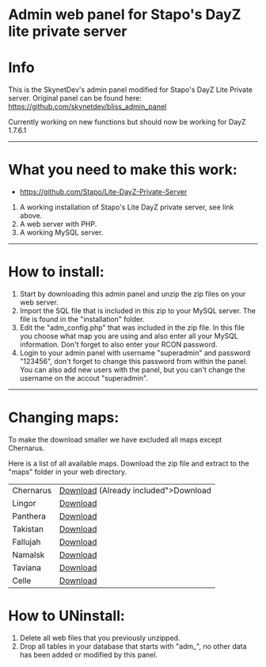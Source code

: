 Admin web panel for Stapo's DayZ lite private server
=================
Info
=================
This is the SkynetDev's admin panel modified for Stapo's DayZ Lite Private server.
Original panel can be found here: https://github.com/skynetdev/bliss_admin_panel

Currently working on new functions but should now be working for DayZ 1.7.6.1

-----------------

What you need to make this work:
=================
- https://github.com/Stapo/Lite-DayZ-Private-Server

1. A working installation of Stapo's Lite DayZ private server, see link above.
2. A web server with PHP.
3. A working MySQL server.

-----------------

How to install:
=================

1.  Start by downloading this admin panel and unzip the zip files on your web server.
2.  Import the SQL file that is included in this zip to your MySQL server. The file is found in the "installation" folder.
3.  Edit the "adm_config.php" that was included in the zip file.
    In this file you choose what map you are using and also enter all your MySQL information.
    Don't forget to also enter your RCON password.
4.  Login to your admin panel with username "superadmin" and password "123456", don't forget to change this password from within the panel.
    You can also add new users with the panel, but you can't change the username on the accout "superadmin".

-----------------

Changing maps:
=================

To make the download smaller we have excluded all maps except Chernarus.

Here is a list of all available maps.
Download the zip file and extract to the "maps" folder in your web directory.

<table>
<tr>
	<td>Chernarus</td> <td><a href="https://www.box.com/s/je11xuxkx1fo2ff6uxir">Download</a> (Already included">Download</a></td>
</tr>
<tr>
	<td>Lingor</td> <td><a href="https://www.box.com/s/bma4z0nfhz1dvrz7pq0m">Download</a></td>
</tr>
<tr>
	<td>Panthera</td> <td><a href="https://www.box.com/s/862v8tdf5slckgo5jjeq">Download</a></td>
</tr>
<tr>
	<td>Takistan</td> <td><a href="https://www.box.com/s/jjpdm5exkrm1abk4f4h2">Download</a></td>
</tr>
<tr>
	<td>Fallujah</td> <td><a href="https://www.box.com/s/mtid65xdi5cbhw2njkyy">Download</a></td>
</tr>
<tr>
	<td>Namalsk</td> <td><a href="https://www.box.com/s/58k0m6s579o5d5ysya0x">Download</a></td>
</tr>
<tr>
	<td>Taviana</td> <td><a href="https://www.box.com/s/yqw0gk2cud9hm1ckgb8y">Download</a></td>
</tr>
<tr>
	<td>Celle</td> <td><a href="https://www.box.com/s/oxo486k59gstybnhu90b">Download</a></td>
</tr>
</table>

How to UNinstall:
=================

1.  Delete all web files that you previously unzipped.
2.  Drop all tables in your database that starts with "adm_", no other data has been added or modified by this panel.
